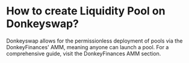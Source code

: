 # How to create Liquidity Pool on Donkeyswap?

####

Donkeyswap allows for the permissionless deployment of pools via the DonkeyFinances' AMM, meaning anyone can launch a pool. For a comprehensive guide, visit the DonkeyFinances AMM section.
